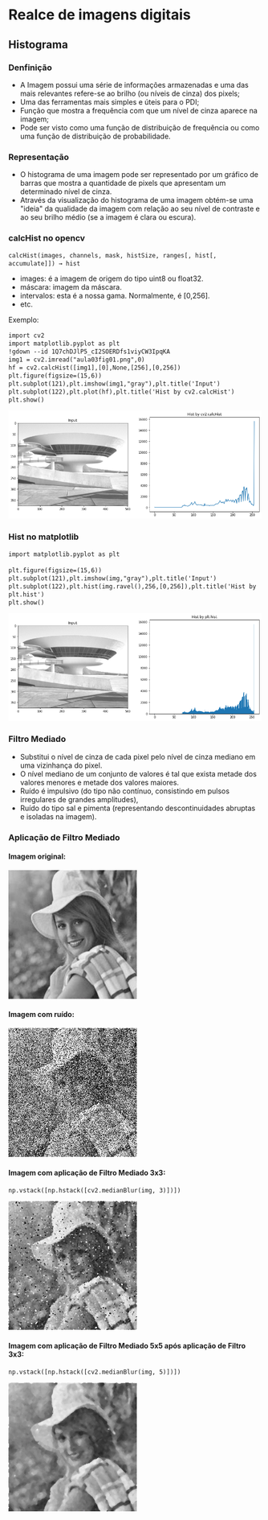 # Realce de imagens digitais
## Histograma
### Denfinição
- A Imagem possui uma série de informações armazenadas e uma das mais relevantes refere-se ao brilho (ou níveis de cinza) dos pixels;
- Uma das ferramentas mais simples e úteis para o PDI;
- Função que mostra a frequência com que um nível de cinza aparece na imagem;
- Pode ser visto como uma função de distribuição de frequência ou como uma função de distribuição de probabilidade.

### Representação
- O histograma de uma imagem pode ser representado por um gráfico de barras que mostra a quantidade de pixels que apresentam um determinado nível de cinza.
- Através da visualização do histograma de uma imagem obtém-se uma "ideia" da qualidade da imagem com relação ao seu nível de contraste e ao seu brilho médio (se a imagem é clara ou escura).

### calcHist no opencv
``` 
calcHist(images, channels, mask, histSize, ranges[, hist[, accumulate]]) → hist
```
- images: é a imagem de origem do tipo uint8 ou float32.
- máscara: imagem da máscara.
- intervalos: esta é a nossa gama. Normalmente, é [0,256].
- etc.

Exemplo: 

```
import cv2
import matplotlib.pyplot as plt
!gdown --id 1Q7chDJlP5_cI2SOERDfs1viyCW3IpqKA
img1 = cv2.imread("aula03fig01.png",0)
hf = cv2.calcHist([img1],[0],None,[256],[0,256])
plt.figure(figsize=(15,6)) 
plt.subplot(121),plt.imshow(img1,"gray"),plt.title('Input')
plt.subplot(122),plt.plot(hf),plt.title('Hist by cv2.calcHist')
plt.show()
```
![Architecture -> hist](./img/aula03fig01.png)

### Hist no matplotlib
```
import matplotlib.pyplot as plt

plt.figure(figsize=(15,6)) 
plt.subplot(121),plt.imshow(img,"gray"),plt.title('Input')
plt.subplot(122),plt.hist(img.ravel(),256,[0,256]),plt.title('Hist by plt.hist')
plt.show()
```
![Architecture -> hist](./img/aula03fig02.png)

### Filtro Mediado

- Substitui o nível de cinza de cada pixel pelo nível de cinza mediano em uma vizinhança do pixel.
- O nível mediano de um conjunto de valores é tal que exista metade dos valores menores e metade dos valores maiores.
- Ruído é impulsivo (do tipo não contínuo, consistindo em pulsos irregulares de grandes amplitudes),
- Ruído do tipo sal e pimenta (representando descontinuidades abruptas e isoladas na imagem).

### Aplicação de Filtro Mediado

#### Imagem original:
![Elaine](./img/elaineorigclean.png)

#### Imagem com ruído:
![Elaine ruido](./img/elaineruido.png)

#### Imagem com aplicação de Filtro Mediado 3x3:
```
np.vstack([np.hstack([cv2.medianBlur(img, 3)])])
```
![Elaine ruido](./img/elaine3x3.png)

#### Imagem com aplicação de Filtro Mediado 5x5 após aplicação de Filtro 3x3:
```
np.vstack([np.hstack([cv2.medianBlur(img, 5)])])
```
![Elaine ruido](./img/elaine3x5.png)